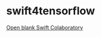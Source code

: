 # swift4tensorflow

[Open blank Swift Colaboratory](https://colab.research.google.com/github/tensorflow/swift/blob/master/notebooks/blank_swift.ipynb)
